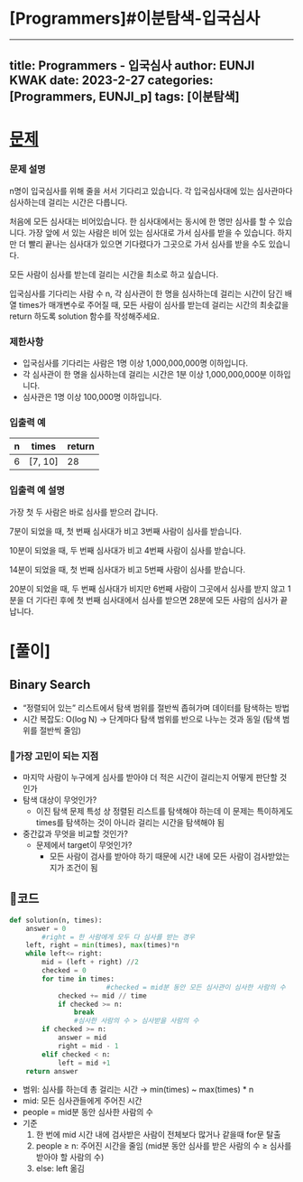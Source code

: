 # [Programmers]#이분탐색-입국심사

---
title: Programmers - 입국심사
author: EUNJI KWAK
date: 2023-2-27
categories: [Programmers, EUNJI_p]
tags: [이분탐색]
---

# [문제]([https://school.programmers.co.kr/learn/courses/30/lessons/43238](https://school.programmers.co.kr/learn/courses/30/lessons/43238))

### **문제 설명**

n명이 입국심사를 위해 줄을 서서 기다리고 있습니다. 각 입국심사대에 있는 심사관마다 심사하는데 걸리는 시간은 다릅니다.

처음에 모든 심사대는 비어있습니다. 한 심사대에서는 동시에 한 명만 심사를 할 수 있습니다. 가장 앞에 서 있는 사람은 비어 있는 심사대로 가서 심사를 받을 수 있습니다. 하지만 더 빨리 끝나는 심사대가 있으면 기다렸다가 그곳으로 가서 심사를 받을 수도 있습니다.

모든 사람이 심사를 받는데 걸리는 시간을 최소로 하고 싶습니다.

입국심사를 기다리는 사람 수 n, 각 심사관이 한 명을 심사하는데 걸리는 시간이 담긴 배열 times가 매개변수로 주어질 때, 모든 사람이 심사를 받는데 걸리는 시간의 최솟값을 return 하도록 solution 함수를 작성해주세요.

### 제한사항

- 입국심사를 기다리는 사람은 1명 이상 1,000,000,000명 이하입니다.
- 각 심사관이 한 명을 심사하는데 걸리는 시간은 1분 이상 1,000,000,000분 이하입니다.
- 심사관은 1명 이상 100,000명 이하입니다.

### 입출력 예

| n | times | return |
| --- | --- | --- |
| 6 | [7, 10] | 28 |

### 입출력 예 설명

가장 첫 두 사람은 바로 심사를 받으러 갑니다.

7분이 되었을 때, 첫 번째 심사대가 비고 3번째 사람이 심사를 받습니다.

10분이 되었을 때, 두 번째 심사대가 비고 4번째 사람이 심사를 받습니다.

14분이 되었을 때, 첫 번째 심사대가 비고 5번째 사람이 심사를 받습니다.

20분이 되었을 때, 두 번째 심사대가 비지만 6번째 사람이 그곳에서 심사를 받지 않고 1분을 더 기다린 후에 첫 번째 심사대에서 심사를 받으면 28분에 모든 사람의 심사가 끝납니다.

# [풀이]

## Binary Search

- “정렬되어 있는” 리스트에서 탐색 범위를 절반씩 좁혀가며 데이터를 탐색하는 방법
- 시간 복잡도: O(log N) → 단계마다 탐색 범위를 반으로 나누는 것과 동일 (탐색 범위를 절반씩 줄임)

### 📌가장 고민이 되는 지점

- 마지막 사람이 누구에게 심사를 받아야 더 적은 시간이 걸리는지 어떻게 판단할 것인가
- 탐색 대상이 무엇인가?
    - 이진 탐색 문제 특성 상 정렬된 리스트를 탐색해야 하는데 이 문제는 특이하게도 times를 탐색하는 것이 아니라 걸리는 시간을 탐색해야 됨
- 중간값과 무엇을 비교할 것인가?
    - 문제에서 target이 무엇인가?
        - 모든 사람이 검사를 받아야 하기 때문에 시간 내에 모든 사람이 검사받았는지가 조건이 됨

## 📌코드

```python
def solution(n, times):
    answer = 0
		#right = 한 사람에게 모두 다 심사를 받는 경우
    left, right = min(times), max(times)*n 
    while left<= right:
        mid = (left + right) //2
        checked = 0
        for time in times:
						#checked = mid분 동안 모든 심사관이 심사한 사람의 수
            checked += mid // time
            if checked >= n:
                break
				#심사한 사람의 수 > 심사받을 사람의 수
        if checked >= n:
            answer = mid
            right = mid - 1
        elif checked < n:
            left = mid +1
    return answer
```

- 범위: 심사를 하는데 총 걸리는 시간 → min(times) ~ max(times) * n
- mid: 모든 심사관들에게 주어진 시간
- people = mid분 동안 심사한 사람의 수
- 기준
    1. 한 번에 mid 시간 내에 검사받은 사람이 전체보다 많거나 같을때 for문 탈출
    2. people ≥ n: 주어진 시간을 줄임 (mid분 동안 심사를 받은 사람의 수 ≥ 심사를 받아야 할 사람의 수)
    3. else: left 옮김